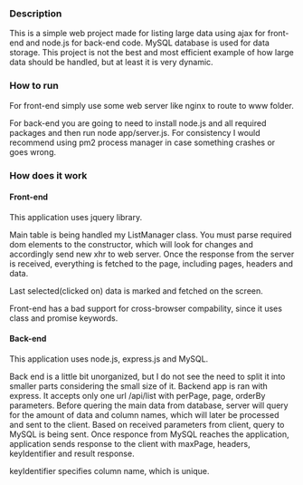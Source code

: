 ### Description

This is a simple web project made for listing large data using ajax for front-end and node.js for back-end code. MySQL database is used for data storage. This project is not the best and most efficient example of how large data should be handled, but at least it is very dynamic.

### How to run

For front-end simply use some web server like nginx to route to www folder.

For back-end you are going to need to install node.js and all required packages and then run node app/server.js. For consistency I would recommend using pm2 process manager in case something crashes or goes wrong.

### How does it work

#### Front-end

This application uses jquery library.

Main table is being handled my ListManager class. You must parse required dom elements to the constructor, which will look for changes and accordingly send new xhr to web server. Once the response from the server is received, everything is fetched to the page, including pages, headers and data. 

Last selected(clicked on) data is marked and fetched on the screen.

Front-end has a bad support for cross-browser compability, since it uses class and promise keywords.

#### Back-end

This application uses node.js, express.js and MySQL.

Back end is a little bit unorganized, but I do not see the need to split it into smaller parts considering the small size of it. Backend app is ran with express. It accepts only one url /api/list with perPage, page, orderBy parameters. Before quering the main data from database, server will query for the amount of data and column names, which will later be processed and sent to the client. Based on received parameters from client, query to MySQL is being sent. Once responce from MySQL reaches the application, application sends response to the client with maxPage, headers, keyIdentifier and result response.

keyIdentifier specifies column name, which is unique.

